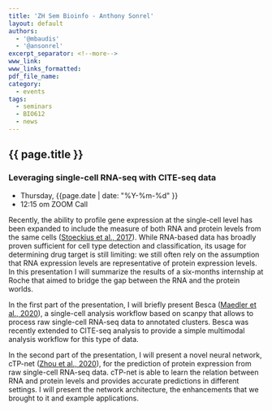 ```yaml
---
title: 'ZH Sem Bioinfo - Anthony Sonrel'
layout: default
authors:
  - '@mbaudis'
  - '@ansonrel'
excerpt_separator: <!--more-->
www_link:
www_links_formatted:
pdf_file_name:
category:
  - events
tags:
  - seminars
  - BIO612
  - news
---
```


## {{ page.title }}

### Leveraging single-cell RNA-seq with CITE-seq data

* Thursday, {{page.date | date: "%Y-%m-%d" }}
* 12:15 om  ZOOM Call

<!--more-->

Recently, the ability to profile gene expression at the single-cell level has been expanded to include the measure of both RNA and protein levels from the same cells ([Stoeckius et al., 2017](https://www.nature.com/articles/nmeth.4380)). While RNA-based data has broadly proven sufficient for cell type detection and classification, its usage for determining drug target is still limiting: we still often rely on the assumption that RNA expression levels are representative of protein expression levels. In this presentation I will summarize the results of a six-months internship at Roche that aimed to bridge the gap between the RNA and the protein worlds.

In the first part of the presentation, I will briefly present Besca ([Maedler et al., 2020](https://www.biorxiv.org/content/10.1101/2020.08.11.245795v2)), a single-cell analysis workflow based on scanpy that allows to process raw single-cell RNA-seq data to annotated clusters. Besca was recently extended to CITE-seq analysis to provide a simple multimodal analysis workflow for this type of data. 

In the second part of the presentation, I will present a novel neural network, cTP-net ([Zhou et al., 2020](https://www.nature.com/articles/s41467-020-14391-0)), for the prediction of protein expression from raw single-cell RNA-seq data. cTP-net is able to learn the relation between RNA and protein levels and provides accurate predictions in different settings. I will present the network architecture, the enhancements that we brought to it and example applications. 

